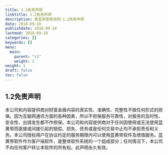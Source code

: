 ```yaml
---
title: 1.2免责声明
linktitle: 1.2免责声明
description: 黄蓝带使用说明-1.2免责声明
date: 2018-09-10
publishdate: 2018-09-10
lastmod: 2018-09-10
categories: []
keywords: []
menu:
  main:
    parent: "s1"
    weight: 2
weight: 1
draft: false
toc: false
---
```

## 1.2免责声明

本公司和内容提供商对财富金盾内容的真实性、准确性、完整性不做任何形式的担保。因为互联网通讯方面的各种因素，所以不担保服务可靠性，对服务的及时性、安全性、出错发生都不作担保。本公司和内容提供商对于任何因使用或无法使用蓝黄带而直接或间接引起的赔偿、损失、债务或是任何交易中止均不承担责任和义务。本公司授权用户在协议约定的服务期限内可以使用蓝黄带软件及增值服务。蓝黄带软件作为客户端软件，是整体软件系统的一个组成部分；任何情况下，本公司不向任何客户转让本软件的所有权。此声明永久有效。


